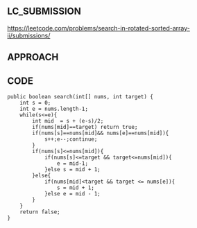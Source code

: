 ## LC_SUBMISSION
https://leetcode.com/problems/search-in-rotated-sorted-array-ii/submissions/
## APPROACH

## CODE
    public boolean search(int[] nums, int target) {
        int s = 0;
        int e = nums.length-1;
        while(s<=e){
            int mid  = s + (e-s)/2;
            if(nums[mid]==target) return true;
            if(nums[s]==nums[mid]&& nums[e]==nums[mid]){
                s++;e--;continue;
            }
            if(nums[s]<=nums[mid]){
                if(nums[s]<=target && target<=nums[mid]){
                    e = mid-1;
                }else s = mid + 1;
            }else{
                if(nums[mid]<target && target <= nums[e]){
                    s = mid + 1;
                }else e = mid - 1;
            }
        }
        return false;
    }
